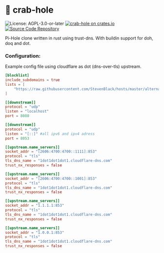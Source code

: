 # 🦀 crab-hole 
![License: AGPL-3.0-or-later](https://img.shields.io/badge/license-AGPL--3.0--or--later-blue) [![crab-hole on crates.io](https://img.shields.io/crates/v/crab-hole)](https://crates.io/crates/crab-hole) [![Source Code Repository](https://img.shields.io/badge/Code-On%20GitHub-blue?logo=GitHub)](https://github.com/LuckyTurtleDev/my-env-logger-style)

Pi-Hole clone written in rust using trust-dns.
With buildin support for doh, doq and dot. 

### Configuration:
Example config file using cloudflare as dot (dns-over-tls) upstream.
```toml
[blocklist]
include_subdomains = true
lists = [
	"https://raw.githubusercontent.com/StevenBlack/hosts/master/alternates/fakenews-gambling-porn/hosts"
]

[[downstream]]
protocol = "udp"
listen = "localhost"
port = 8080

[[downstream]]
protocol = "udp"
listen = "[::]" #all ipv6 and ipv4 adress
port = 8053

[[upstream.name_servers]]
socket_addr = "[2606:4700:4700::1111]:853"
protocol = "tls"
tls_dns_name = "1dot1dot1dot1.cloudflare-dns.com"
trust_nx_responses = false

[[upstream.name_servers]]
socket_addr = "[2606:4700:4700::1001]:853"
protocol = "tls"
tls_dns_name = "1dot1dot1dot1.cloudflare-dns.com"
trust_nx_responses = false

[[upstream.name_servers]]
socket_addr = "1.1.1.1:853"
protocol = "tls"
tls_dns_name = "1dot1dot1dot1.cloudflare-dns.com"
trust_nx_responses = false

[[upstream.name_servers]]
socket_addr = "1.0.0.1:853"
protocol = "tls"
tls_dns_name = "1dot1dot1dot1.cloudflare-dns.com"
trust_nx_responses = false
```
